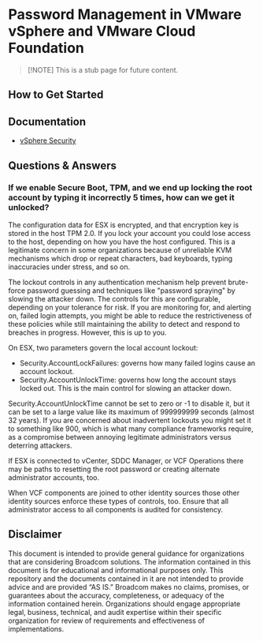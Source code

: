 # Password Management in VMware vSphere and VMware Cloud Foundation

> [!NOTE] This is a stub page for future content.

## How to Get Started

## Documentation

- [vSphere Security](https://techdocs.broadcom.com/us/en/vmware-cis/vsphere/vsphere/8-0/vsphere-security-8-0.html) 

## Questions & Answers

###  If we enable Secure Boot, TPM, and we end up locking the root account by typing it incorrectly 5 times, how can we get it unlocked?
The configuration data for ESX is encrypted, and that encryption key is stored in the host TPM 2.0. If you lock your account you could lose access to the host, depending on how you have the host configured. This is a legitimate concern in some organizations because of unreliable KVM mechanisms which drop or repeat characters, bad keyboards, typing inaccuracies under stress, and so on.

The lockout controls in any authentication mechanism help prevent brute-force password guessing and techniques like "password spraying" by slowing the attacker down. The controls for this are configurable, depending on your tolerance for risk. If you are monitoring for, and alerting on, failed login attempts, you might be able to reduce the restrictiveness of these policies while still maintaining the ability to detect and respond to breaches in progress. However, this is up to you.

On ESX, two parameters govern the local account lockout:

- Security.AccountLockFailures: governs how many failed logins cause an account lockout.
- Security.AccountUnlockTime: governs how long the account stays locked out. This is the main control for slowing an attacker down.

Security.AccountUnlockTime cannot be set to zero or -1 to disable it, but it can be set to a large value like its maximum of 999999999 seconds (almost 32 years). If you are concerned about inadvertent lockouts you might set it to something like 900, which is what many compliance frameworks require, as a compromise between annoying legitimate administrators versus deterring attackers.

If ESX is connected to vCenter, SDDC Manager, or VCF Operations there may be paths to resetting the root password or creating alternate administrator accounts, too.

When VCF components are joined to other identity sources those other identity sources enforce these types of controls, too. Ensure that all administrator access to all components is audited for consistency.

## Disclaimer

This document is intended to provide general guidance for organizations that are considering Broadcom solutions. The information contained in this document is for educational and informational purposes only. This  repository and the documents contained in it are not intended to provide advice and are provided “AS IS.” Broadcom makes no claims, promises, or guarantees about the accuracy, completeness, or adequacy of the information contained herein. Organizations should engage appropriate legal, business, technical, and audit expertise within their specific organization for review of requirements and effectiveness of implementations.